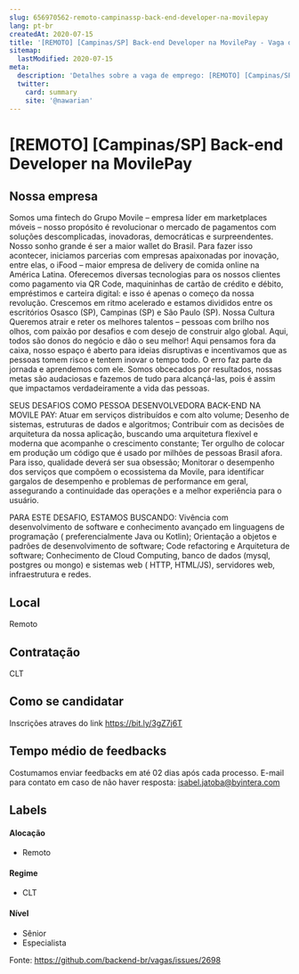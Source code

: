 ```yaml
---
slug: 656970562-remoto-campinassp-back-end-developer-na-movilepay
lang: pt-br
createdAt: 2020-07-15
title: '[REMOTO] [Campinas/SP] Back-end Developer na MovilePay - Vaga de Emprego'
sitemap:
  lastModified: 2020-07-15
meta:
  description: 'Detalhes sobre a vaga de emprego: [REMOTO] [Campinas/SP] Back-end Developer na MovilePay'
  twitter:
    card: summary
    site: '@nawarian'
---
```


# [REMOTO] [Campinas/SP] Back-end Developer na MovilePay

## Nossa empresa

Somos uma fintech do Grupo Movile – empresa líder em marketplaces móveis – nosso propósito é revolucionar o mercado de pagamentos com soluções descomplicadas, inovadoras, democráticas e surpreendentes. Nosso sonho grande é ser a maior wallet do Brasil.
Para fazer isso acontecer, iniciamos parcerias com empresas apaixonadas por inovação, entre elas, o iFood – maior empresa de delivery de comida online na América Latina.
Oferecemos diversas tecnologias para os nossos clientes como pagamento via QR Code, maquininhas de cartão de crédito e débito, empréstimos e carteira digital: e isso é apenas o começo da nossa revolução.
Crescemos em ritmo acelerado e estamos divididos entre os escritórios Osasco (SP), Campinas (SP) e São Paulo (SP).
Nossa Cultura
Queremos atrair e reter os melhores talentos – pessoas com brilho nos olhos, com paixão por desafios e com desejo de construir algo global. Aqui, todos são donos do negócio e dão o seu melhor!
Aqui pensamos fora da caixa, nosso espaço é aberto para ideias disruptivas e incentivamos que as pessoas tomem risco e tentem inovar o tempo todo. O erro faz parte da jornada e aprendemos com ele.
Somos obcecados por resultados, nossas metas são audaciosas e fazemos de tudo para alcançá-las, pois é assim que impactamos verdadeiramente a vida das pessoas.

SEUS DESAFIOS COMO PESSOA DESENVOLVEDORA BACK-END NA MOVILE PAY:
Atuar em serviços distribuídos e com alto volume;
Desenho de sistemas, estruturas de dados e algoritmos;
Contribuir com as decisões de arquitetura da nossa aplicação, buscando uma arquitetura flexível e moderna que acompanhe o crescimento constante;
Ter orgulho de colocar em produção um código que é usado por milhões de pessoas Brasil afora. Para isso, qualidade deverá ser sua obsessão;
Monitorar o desempenho dos serviços que compõem o ecossistema da Movile, para identificar gargalos de desempenho e problemas de performance em geral, assegurando a continuidade das operações e a melhor experiência para o usuário.

PARA ESTE DESAFIO, ESTAMOS BUSCANDO:
Vivência com desenvolvimento de software e conhecimento avançado em linguagens de programação ( preferencialmente Java ou Kotlin);
Orientação a objetos e padrões de desenvolvimento de software;
Code refactoring e Arquitetura de software;
Conhecimento de Cloud Computing, banco de dados (mysql, postgres ou mongo) e sistemas web ( HTTP, HTML/JS), servidores web, infraestrutura e redes.

## Local
Remoto

## Contratação
CLT

## Como se candidatar
Inscrições atraves do link https://bit.ly/3gZ7j6T

## Tempo médio de feedbacks

Costumamos enviar feedbacks em até 02 dias após cada processo.
E-mail para contato em caso de não haver resposta: isabel.jatoba@byintera.com

## Labels
<!-- retire os labels que não fazem sentido à vaga -->

#### Alocação
- Remoto
#### Regime
- CLT
#### Nível
- Sênior
- Especialista




Fonte: https://github.com/backend-br/vagas/issues/2698
